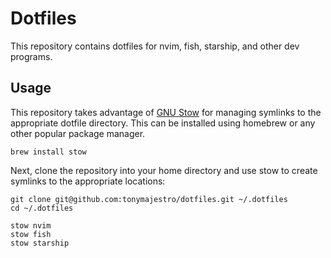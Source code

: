 # Dotfiles
This repository contains dotfiles for nvim, fish, starship, and other dev programs.

## Usage
This repository takes advantage of [GNU Stow](https://www.gnu.org/software/stow/) for managing symlinks to the appropriate dotfile directory.
This can be installed using homebrew or any other popular package manager.

```brew install stow```

Next, clone the repository into your home directory and use stow to create symlinks to the appropriate locations:

```
git clone git@github.com:tonymajestro/dotfiles.git ~/.dotfiles
cd ~/.dotfiles

stow nvim
stow fish
stow starship
```
